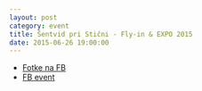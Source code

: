 ```yaml
---
layout: post
category: event
title: Šentvid pri Stični - Fly-in & EXPO 2015
date: 2015-06-26 19:00:00
---
```


* [Fotke na FB](https://www.facebook.com/media/set/?set=a.854104317960805.1073741829.165216820182895&type=3)
* [FB event](https://www.facebook.com/events/447772538718657/)